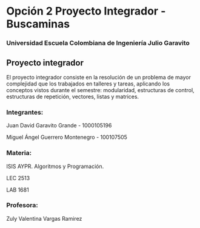 # Opción 2 Proyecto Integrador - Buscaminas
### Universidad Escuela Colombiana de Ingeniería Julio Garavito

## Proyecto integrador

El proyecto integrador consiste en la resolución de un problema de mayor complejidad que los trabajados en talleres y tareas, aplicando los conceptos vistos durante el semestre:
modularidad, estructuras de control, estructuras de repetición, vectores, listas y matrices.


### Integrantes:
Juan David Garavito Grande - 1000105196

Miguel Ángel Guerrero Montenegro - 100107505

### Materia:
ISIS AYPR. Algoritmos y Programación.

LEC 2513

LAB 1681

### Profesora: 
Zuly Valentina Vargas Ramirez

